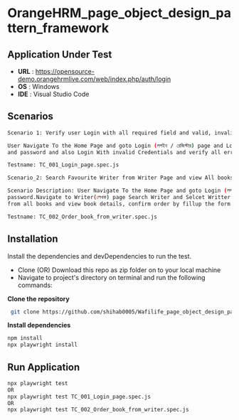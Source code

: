# OrangeHRM_page_object_design_pattern_framework

## Application Under Test

- **URL** :  https://opensource-demo.orangehrmlive.com/web/index.php/auth/login
- **OS**  :  Windows
- **IDE** :  Visual Studio Code

## Scenarios
```bash
Scenario 1: Verify user Login with all required field and valid, invalid credentials and messages.

User Navigate To the Home Page and goto Login (লগইন / রেজিস্টার) page and Login with valid username/email
and password and also Login With invalid Credentials and verify all error message.

Testname: TC_001_Login_page.spec.js
```

```bash
Scenario_2: Search Favourite Writer from Writer Page and view All books and selected One of Your Favourite Book and Confirm order.

Scenario Description: User Navigate To the Home Page and goto Login (লগইন / রেজিস্টার) page and Login with valid username/email and
password.Navigate to Writer(লেখক) page Search Writer and Selcet Writter and view all books of the selected writer, select a book
from all books and view book details, confirm order by fillup the form of user details and successfully logout.

Testname: TC_002_Order_book_from_writer.spec.js
```

## Installation
Install the dependencies and devDependencies to run the test.
- Clone (OR) Download this repo as zip folder on to your local machine
- Navigate to project's directory on terminal and run the following commands:
  
**Clone the repository**
```bash
 git clone https://github.com/shihab0005/Wafilife_page_object_design_pattern_framework.git
```

**Install dependencies**
```bash
npm install
npx playwright install
```
## Run Application
```bash
npx playwright test
OR
npx playwright test TC_001_Login_page.spec.js
OR
npx playwright test TC_002_Order_book_from_writer.spec.js
```
